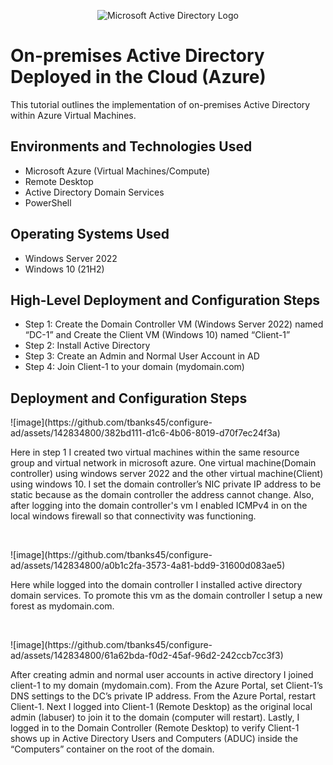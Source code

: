 <p align="center">
<img src="https://i.imgur.com/pU5A58S.png" alt="Microsoft Active Directory Logo"/>
</p>

<h1>On-premises Active Directory Deployed in the Cloud (Azure)</h1>
This tutorial outlines the implementation of on-premises Active Directory within Azure Virtual Machines.<br />


<h2>Environments and Technologies Used</h2>

- Microsoft Azure (Virtual Machines/Compute)
- Remote Desktop
- Active Directory Domain Services
- PowerShell

<h2>Operating Systems Used </h2>

- Windows Server 2022
- Windows 10 (21H2)

<h2>High-Level Deployment and Configuration Steps</h2>

- Step 1: Create the Domain Controller VM (Windows Server 2022) named “DC-1” and Create the Client VM (Windows 10) named “Client-1”
- Step 2: Install Active Directory
- Step 3: Create an Admin and Normal User Account in AD
- Step 4: Join Client-1 to your domain (mydomain.com)

<h2>Deployment and Configuration Steps</h2>

<p>
![image](https://github.com/tbanks45/configure-ad/assets/142834800/382bd111-d1c6-4b06-8019-d70f7ec24f3a)
</p>
<p>
Here in step 1 I created two virtual machines within the same resource group and virtual network in microsoft azure. One virtual machine(Domain controller) using windows server 2022 and the other virtual machine(Client) using windows 10. I set the domain controller’s NIC private IP address to be static because as the domain controller the address cannot change. Also, after logging into the domain controller's vm I enabled ICMPv4 in on the local windows firewall so that connectivity was functioning.
</p>
<br />

<p>
![image](https://github.com/tbanks45/configure-ad/assets/142834800/a0b1c2fa-3573-4a81-bdd9-31600d083ae5)
</p>
<p>
Here while logged into the domain controller I installed active directory domain services. To promote this vm as the domain controller I setup a new forest as mydomain.com.
</p>
<br />

<p>
![image](https://github.com/tbanks45/configure-ad/assets/142834800/61a62bda-f0d2-45af-96d2-242ccb7cc3f3)
</p>
<p>
After creating admin and normal user accounts in active directory I joined client-1 to my domain (mydomain.com). From the Azure Portal, set Client-1’s DNS settings to the DC’s private IP address. From the Azure Portal, restart Client-1. Next I logged into Client-1 (Remote Desktop) as the original local admin (labuser) to join it to the domain (computer will restart). Lastly, I logged in to the Domain Controller (Remote Desktop) to verify Client-1 shows up in Active Directory Users and Computers (ADUC) inside the “Computers” container on the root of the domain.

</p>
<br />
